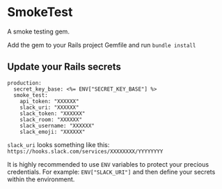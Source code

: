 # SmokeTest

A smoke testing gem.

Add the gem to your Rails project Gemfile and run `bundle install`


## Update your Rails secrets

```
production:
  secret_key_base: <%= ENV["SECRET_KEY_BASE"] %>
  smoke_test:
    api_token: "XXXXXX"
    slack_uri: "XXXXXX"
    slack_token: "XXXXXX"
    slack_room: "XXXXXX"
    slack_username: "XXXXXX"
    slack_emoji: "XXXXXX"
```

`slack_uri` looks something like this: `https://hooks.slack.com/services/XXXXXXXX/YYYYYYYY`

It is highly recommended to use `ENV` variables to protect your precious credentials. For example: `ENV["SLACK_URI"]` and then define your secrets within the environment.
